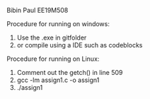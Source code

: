 Bibin Paul 
EE19M508

Procedure for running on windows: 
1. Use the .exe in gitfolder
2. or compile using a IDE such as codeblocks


Procedure for running on Linux: 
1. Comment out the getch() in line 509
2. gcc -lm assign1.c -o assign1
3. ./assign1
